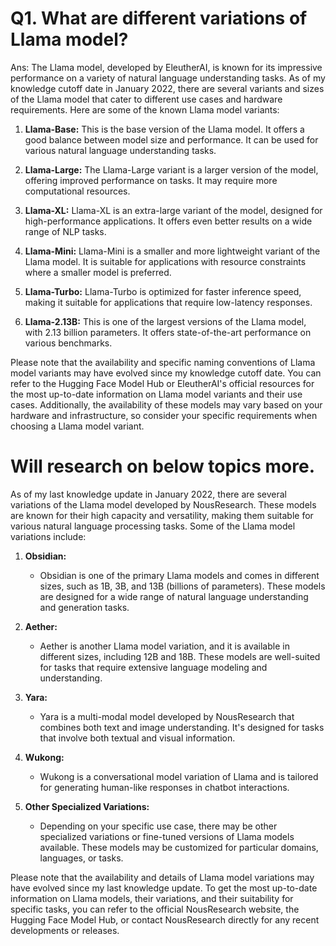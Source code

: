# Q1. What are different variations of Llama model?
Ans: The Llama model, developed by EleutherAI, is known for its impressive performance on a variety of natural language understanding tasks. As of my knowledge cutoff date in January 2022, there are several variants and sizes of the Llama model that cater to different use cases and hardware requirements. Here are some of the known Llama model variants:

1. **Llama-Base:** This is the base version of the Llama model. It offers a good balance between model size and performance. It can be used for various natural language understanding tasks.

2. **Llama-Large:** The Llama-Large variant is a larger version of the model, offering improved performance on tasks. It may require more computational resources.

3. **Llama-XL:** Llama-XL is an extra-large variant of the model, designed for high-performance applications. It offers even better results on a wide range of NLP tasks.

4. **Llama-Mini:** Llama-Mini is a smaller and more lightweight variant of the Llama model. It is suitable for applications with resource constraints where a smaller model is preferred.

5. **Llama-Turbo:** Llama-Turbo is optimized for faster inference speed, making it suitable for applications that require low-latency responses.

6. **Llama-2.13B:** This is one of the largest versions of the Llama model, with 2.13 billion parameters. It offers state-of-the-art performance on various benchmarks.

Please note that the availability and specific naming conventions of Llama model variants may have evolved since my knowledge cutoff date. You can refer to the Hugging Face Model Hub or EleutherAI's official resources for the most up-to-date information on Llama model variants and their use cases. Additionally, the availability of these models may vary based on your hardware and infrastructure, so consider your specific requirements when choosing a Llama model variant.




# Will research on below topics more.

As of my last knowledge update in January 2022, there are several variations of the Llama model developed by NousResearch. These models are known for their high capacity and versatility, making them suitable for various natural language processing tasks. Some of the Llama model variations include:

1. **Obsidian:**
   - Obsidian is one of the primary Llama models and comes in different sizes, such as 1B, 3B, and 13B (billions of parameters). These models are designed for a wide range of natural language understanding and generation tasks.

2. **Aether:**
   - Aether is another Llama model variation, and it is available in different sizes, including 12B and 18B. These models are well-suited for tasks that require extensive language modeling and understanding.

3. **Yara:**
   - Yara is a multi-modal model developed by NousResearch that combines both text and image understanding. It's designed for tasks that involve both textual and visual information.

4. **Wukong:**
   - Wukong is a conversational model variation of Llama and is tailored for generating human-like responses in chatbot interactions.

5. **Other Specialized Variations:**
   - Depending on your specific use case, there may be other specialized variations or fine-tuned versions of Llama models available. These models may be customized for particular domains, languages, or tasks.

Please note that the availability and details of Llama model variations may have evolved since my last knowledge update. To get the most up-to-date information on Llama models, their variations, and their suitability for specific tasks, you can refer to the official NousResearch website, the Hugging Face Model Hub, or contact NousResearch directly for any recent developments or releases.